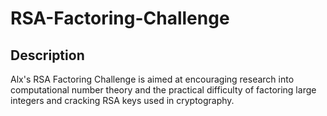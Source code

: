 # RSA-Factoring-Challenge
## Description
Alx's RSA Factoring Challenge is aimed at encouraging research into computational number theory and the practical difficulty of factoring large integers and cracking RSA keys used in cryptography.
